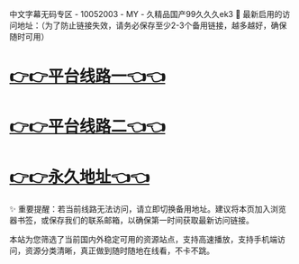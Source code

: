 中文字幕无码专区 - 10052003 - MY - 久精品国产99久久久ek3
🌟 最新启用的访问地址：（为了防止链接失效，请务必保存至少2-3个备用链接，越多越好，确保随时可用）

# [👉👉平台线路一👈👈](https://za52.run)

# [👉👉平台线路二👈👈](https://za53.run)

# [👉👉永久地址👈👈](https://za51.run)

✨ 重要提醒：若当前线路无法访问，请立即切换备用地址。建议将本页加入浏览器书签，或保存我们的联系邮箱，以确保第一时间获取最新访问链接。

本站为您筛选了当前国内外稳定可用的资源站点，支持高速播放，支持手机端访问，资源分类清晰，真正做到随时随地在线看，不卡不跳。
